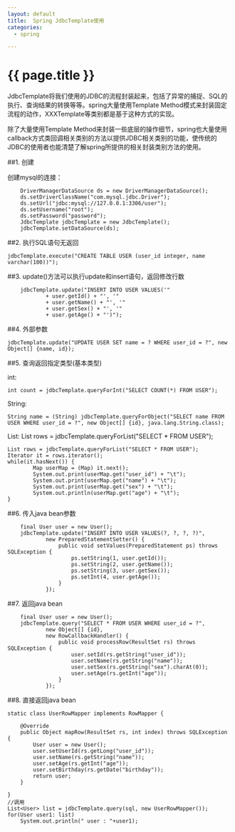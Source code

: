 ```yaml
---
layout: default
title:  Spring JdbcTemplate使用
categories:
  - spring

---
```

# {{ page.title }}

   JdbcTemplate将我们使用的JDBC的流程封装起来，包括了异常的捕捉、SQL的执行、查询结果的转换等等。spring大量使用Template Method模式来封装固定流程的动作，XXXTemplate等类别都是基于这种方式的实现。 
   
   除了大量使用Template Method来封装一些底层的操作细节，spring也大量使用callback方式类回调相关类别的方法以提供JDBC相关类别的功能，使传统的JDBC的使用者也能清楚了解spring所提供的相关封装类别方法的使用。 

##1. 创建

创建mysql的连接：

        DriverManagerDataSource ds = new DriverManagerDataSource();
        ds.setDriverClassName("com.mysql.jdbc.Driver");
        ds.setUrl("jdbc:mysql://127.0.0.1:3306/user");
        ds.setUsername("root");
        ds.setPassword("password");
        JdbcTemplate jdbcTemplate = new JdbcTemplate();
        jdbcTemplate.setDataSource(ds);


##2. 执行SQL语句无返回

	jdbcTemplate.execute("CREATE TABLE USER (user_id integer, name varchar(100))"); 

##3. update()方法可以执行update和insert语句，返回修改行数

        jdbcTemplate.update("INSERT INTO USER VALUES('"
                + user.getId() + "', '"
                + user.getName() + "', '"
                + user.getSex() + "', '"
                + user.getAge() + "')");

##4. 外部参数

	jdbcTemplate.update("UPDATE USER SET name = ? WHERE user_id = ?", new Object[] {name, id});

##5. 查询返回指定类型(基本类型)

int:

	int count = jdbcTemplate.queryForInt("SELECT COUNT(*) FROM USER");

String:

	String name = (String) jdbcTemplate.queryForObject("SELECT name FROM USER WHERE user_id = ?", new Object[] {id}, java.lang.String.class);

List:
	List rows = jdbcTemplate.queryForList("SELECT * FROM USER");

	List rows = jdbcTemplate.queryForList("SELECT * FROM USER");
	Iterator it = rows.iterator();
	while(it.hasNext()) {
    		Map userMap = (Map) it.next();
    		System.out.print(userMap.get("user_id") + "\t");
    		System.out.print(userMap.get("name") + "\t");
    		System.out.print(userMap.get("sex") + "\t");
    		System.out.println(userMap.get("age") + "\t");
	}

##6. 传入java bean参数 

        final User user = new User();
        jdbcTemplate.update("INSERT INTO USER VALUES(?, ?, ?, ?)",
                new PreparedStatementSetter() {
                    public void setValues(PreparedStatement ps) throws SQLException {
                        ps.setString(1, user.getId());
                        ps.setString(2, user.getName());
                        ps.setString(3, user.getSex());
                        ps.setInt(4, user.getAge());
                    }
                });

##7. 返回java bean

        final User user = new User();
        jdbcTemplate.query("SELECT * FROM USER WHERE user_id = ?",
                new Object[] {id},
                new RowCallbackHandler() {
                    public void processRow(ResultSet rs) throws SQLException {
                        user.setId(rs.getString("user_id"));
                        user.setName(rs.getString("name"));
                        user.setSex(rs.getString("sex").charAt(0));
                        user.setAge(rs.getInt("age"));
                    }
                });

##8.  直接返回java bean

    static class UserRowMapper implements RowMapper {

        @Override
        public Object mapRow(ResultSet rs, int index) throws SQLException {
            User user = new User();
            user.setUserId(rs.getLong("user_id"));
            user.setName(rs.getString("name"));
            user.setAge(rs.getInt("age"));
            user.setBirthday(rs.getDate("birthday"));
            return user;
        }

    }
    //调用
    List<User> list = jdbcTemplate.query(sql, new UserRowMapper());
    for(User user1: list)
        System.out.println(" user : "+user1);


